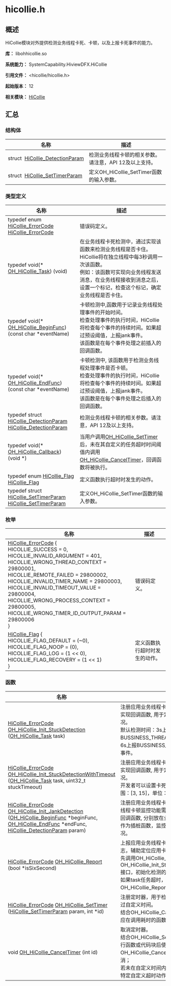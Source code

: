 # hicollie.h


## 概述

HiCollie模块对外提供检测业务线程卡死、卡顿，以及上报卡死事件的能力。

**库：** libohhicollie.so

**系统能力：** SystemCapability.HiviewDFX.HiCollie

**引用文件：** &lt;hicollie/hicollie.h&gt;

**起始版本：** 12

**相关模块：** [HiCollie](_hi_collie.md)


## 汇总


### 结构体

| 名称 | 描述 | 
| -------- | -------- |
| struct&nbsp;&nbsp;[HiCollie_DetectionParam](_hi_collie___detection_param.md) | 检测业务线程卡顿的相关参数。请注意，API 12及以上支持。  | 
| struct&nbsp;&nbsp;[HiCollie_SetTimerParam](_hi_collie___set_timer_param.md) | 定义OH_HiCollie_SetTimer函数的输入参数。  | 


### 类型定义

| 名称 | 描述 | 
| -------- | -------- |
| typedef enum [HiCollie_ErrorCode](_hi_collie.md#hicollie_errorcode) [HiCollie_ErrorCode](_hi_collie.md#hicollie_errorcode) | 错误码定义。  | 
| typedef void(\* [OH_HiCollie_Task](_hi_collie.md#oh_hicollie_task)) (void) | 在业务线程卡死检测中，通过实现该函数来检测业务线程是否卡住。<br/>HiCollie将在独立线程中每3秒调用一次该函数。<br/>例如：该函数可实现向业务线程发送消息，在业务线程接收到消息之后，设置一个标记，检查这个标记，确定业务线程是否卡住。 | 
| typedef void(\* [OH_HiCollie_BeginFunc](_hi_collie.md#oh_hicollie_beginfunc)) (const char \*eventName) | 卡顿检测中,函数用于记录业务线程处理事件的开始时间。<br/>检查处理事件的执行时间，HiCollie将检查每个事件的持续时间。如果超过预设阈值，上报jank事件。<br/>该函数是在每个事件处理之前插入的回调函数。 | 
| typedef void(\* [OH_HiCollie_EndFunc](_hi_collie.md#oh_hicollie_endfunc)) (const char \*eventName) | 卡顿检测中, 该函数用于检测业务线程处理事件是否卡顿。<br/>检查处理事件的执行时间，HiCollie将检查每个事件的持续时间。如果超过预设阈值，上报jank事件。<br/>该函数是在每个事件处理之后插入的回调函数。 | 
| typedef struct [HiCollie_DetectionParam](_hi_collie___detection_param.md) [HiCollie_DetectionParam](_hi_collie.md#hicollie_detectionparam) | 检测业务线程卡顿的相关参数。请注意，API 12及以上支持。  | 
| typedef void(\* [OH_HiCollie_Callback](_hi_collie.md#oh_hicollie_callback)) (void \*) | 当用户调用[OH_HiCollie_SetTimer](_hi_collie.md#oh_hicollie_settimer)后，未在其自定义的任务超时时间阈值内调用[OH_HiCollie_CancelTimer](_hi_collie.md#oh_hicollie_canceltimer)，回调函数将被执行。  | 
| typedef enum [HiCollie_Flag](_hi_collie.md#hicollie_flag) [HiCollie_Flag](_hi_collie.md#hicollie_flag) | 定义函数执行超时时发生的动作。  | 
| typedef struct [HiCollie_SetTimerParam](_hi_collie___set_timer_param.md) [HiCollie_SetTimerParam](_hi_collie.md#hicollie_settimerparam) | 定义OH_HiCollie_SetTimer函数的输入参数。  | 


### 枚举

| 名称 | 描述 | 
| -------- | -------- |
| [HiCollie_ErrorCode](_hi_collie.md#hicollie_errorcode) {<br/>HICOLLIE_SUCCESS = 0, <br/>HICOLLIE_INVALID_ARGUMENT = 401, <br/>HICOLLIE_WRONG_THREAD_CONTEXT = 29800001, <br/>HICOLLIE_REMOTE_FAILED = 29800002, <br/>HICOLLIE_INVALID_TIMER_NAME = 29800003, <br/>HICOLLIE_INVALID_TIMEOUT_VALUE = 29800004, <br/>HICOLLIE_WRONG_PROCESS_CONTEXT = 29800005, <br/>HICOLLIE_WRONG_TIMER_ID_OUTPUT_PARAM = 29800006<br/>} | 错误码定义。  | 
| [HiCollie_Flag](_hi_collie.md#hicollie_flag) {<br/>HICOLLIE_FLAG_DEFAULT = (~0), <br/>HICOLLIE_FLAG_NOOP = (0), <br/>HICOLLIE_FLAG_LOG = (1 &lt;&lt; 0), <br/>HICOLLIE_FLAG_RECOVERY = (1 &lt;&lt; 1)<br/>} | 定义函数执行超时时发生的动作。  | 


### 函数

| 名称 | 描述 | 
| -------- | -------- |
| [HiCollie_ErrorCode](_hi_collie.md#hicollie_errorcode) [OH_HiCollie_Init_StuckDetection](_hi_collie.md#oh_hicollie_init_stuckdetection) ([OH_HiCollie_Task](_hi_collie.md#oh_hicollie_task) task) | 注册应用业务线程卡死的周期性检测任务。用户实现回调函数, 用于定时检测业务线程卡死情况。<br/>默认检测时间：3s上报BUSSINESS_THREAD_BLOCK_3S告警事件，6s上报BUSSINESS_THREAD_BLOCK_6S卡死事件。 | 
| [HiCollie_ErrorCode](_hi_collie.md#hicollie_errorcode) [OH_HiCollie_Init_StuckDetectionWithTimeout](_hi_collie.md#oh_hicollie_init_stuckdetectionwithtimeout) ([OH_HiCollie_Task](_hi_collie.md#oh_hicollie_task) task, uint32_t stuckTimeout) | 注册应用业务线程卡死的周期性检测任务。用户实现回调函数, 用于定时检测业务线程卡死情况。<br/>开发者可以设置卡死检测时间，可设置的时间范围：[3, 15]，单位：秒。 | 
| [HiCollie_ErrorCode](_hi_collie.md#hicollie_errorcode) [OH_HiCollie_Init_JankDetection](_hi_collie.md#oh_hicollie_init_jankdetection) ([OH_HiCollie_BeginFunc](_hi_collie.md#oh_hicollie_beginfunc) \*beginFunc, [OH_HiCollie_EndFunc](_hi_collie.md#oh_hicollie_endfunc) \*endFunc, [HiCollie_DetectionParam](_hi_collie___detection_param.md) param) | 注册应用业务线程卡顿检测的回调函数。<br/>线程卡顿监控功能需要开发者实现两个卡顿检测回调函数, 分别放在业务线程处理事件的前后。作为插桩函数，监控业务线程处理事件执行情况。 | 
| [HiCollie_ErrorCode](_hi_collie.md#hicollie_errorcode) [OH_HiCollie_Report](_hi_collie.md#oh_hicollie_report) (bool \*isSixSecond) | 上报应用业务线程卡死事件，生成卡死故障日志，辅助定位应用卡死问题。<br/>先调用OH_HiCollie_Init_StuckDetection或OH_HiCollie_Init_StuckDetectionWithTimeout接口，初始化检测的task；<br/>如果task任务超时，结合业务逻辑，调用OH_HiCollie_Report接口上报卡死事件。 | 
| [HiCollie_ErrorCode](_hi_collie.md#hicollie_errorcode) [OH_HiCollie_SetTimer](_hi_collie.md#oh_hicollie_settimer) ([HiCollie_SetTimerParam](_hi_collie___set_timer_param.md) param, int \*id) | 注册定时器，用于检测函数或代码块执行是否超过自定义时间。<br/>结合OH_HiCollie_CancelTimer接口配套使用，应在调用耗时的函数之前使用。 | 
| void [OH_HiCollie_CancelTimer](_hi_collie.md#oh_hicollie_canceltimer) (int id) | 取消定时器。<br/>结合OH_HiCollie_SetTimer接口配套使用，执行函数或代码块后使用，OH_HiCollie_CancelTimer通过id将该任务取消；<br/>若未在自定义时间内取消，则执行回调函数，在特定自定义超时动作下，生成故障日志。 | 
